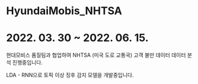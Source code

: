 # HyundaiMobis_NHTSA
# 2022. 03. 30 ~ 2022. 06. 15. 
현대모비스 품질팀과 협업하여 NHTSA (미국 도로 교통국) 고객 불만 데이터 데이터 분석 진행중입니다. 

LDA - RNN으로 토픽 이상 징후 감지 모델을 개발중입니다. 
